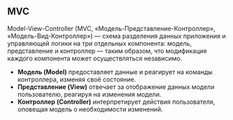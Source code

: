 ## MVC

Model-View-Controller (MVC, «Модель-Представление-Контроллер», «Модель-Вид-Контроллер») — схема разделения данных приложения и управляющей логики на три отдельных компонента: модель, представление и контроллер — таким образом, что модификация каждого компонента может осуществляться независимо.
- **Модель (Model)** предоставляет данные и реагирует на команды контроллера, изменяя своё состояние.
- **Представление (View)** отвечает за отображение данных модели пользователю, реагируя на изменения модели.
- **Контроллер (Controller)** интерпретирует действия пользователя, оповещая модель о необходимости изменений.
